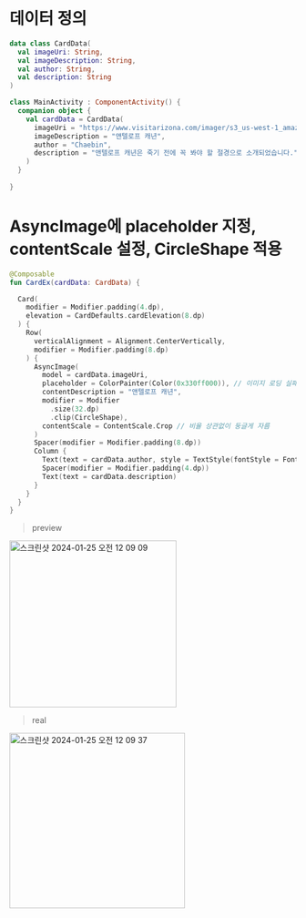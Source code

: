 # 데이터 정의
```kotlin
data class CardData(
  val imageUri: String,
  val imageDescription: String,
  val author: String,
  val description: String
)

class MainActivity : ComponentActivity() {
  companion object {
    val cardData = CardData(
      imageUri = "https://www.visitarizona.com/imager/s3_us-west-1_amazonaws_com/aot-2020/images/landmarks/LIMTED-USE_Upper-Antelope-Canyon_An-Pham_7889_096c04738257e41b64875a8038db08c1.jpg",
      imageDescription = "앤텔로프 캐년",
      author = "Chaebin",
      description = "앤텔로프 캐년은 죽기 전에 꼭 봐야 할 절경으로 소개되었습니다."
    )
  }
  
}
```

# AsyncImage에 placeholder 지정, contentScale 설정, CircleShape 적용
```kotlin
@Composable
fun CardEx(cardData: CardData) {

  Card(
    modifier = Modifier.padding(4.dp),
    elevation = CardDefaults.cardElevation(8.dp)
  ) {
    Row(
      verticalAlignment = Alignment.CenterVertically,
      modifier = Modifier.padding(8.dp)
    ) {
      AsyncImage(
        model = cardData.imageUri,
        placeholder = ColorPainter(Color(0x330ff000)), // 이미지 로딩 실패 등 없을 때 기본상태
        contentDescription = "앤텔로프 캐년",
        modifier = Modifier
          .size(32.dp)
          .clip(CircleShape),
        contentScale = ContentScale.Crop // 비율 상관없이 둥글게 자름
      )
      Spacer(modifier = Modifier.padding(8.dp))
      Column {
        Text(text = cardData.author, style = TextStyle(fontStyle = FontStyle.Italic))
        Spacer(modifier = Modifier.padding(4.dp))
        Text(text = cardData.description)
      }
    }
  }
}
```
> preview
<img width="293" alt="스크린샷 2024-01-25 오전 12 09 09" src="https://github.com/Chaebin-Park/Chaebin-Park.github.io/assets/64880435/fb582075-5610-400e-91ae-4cc24c199214">


> real
<img width="308" alt="스크린샷 2024-01-25 오전 12 09 37" src="https://github.com/Chaebin-Park/Chaebin-Park.github.io/assets/64880435/1cef8b4a-e7f5-4106-9a4a-0b8f30f1ec0e">
